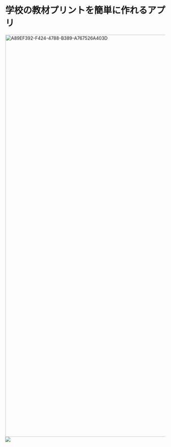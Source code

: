 # 学校の教材プリントを簡単に作れるアプリ

<img width="1268" alt="A89EF392-F424-4788-B389-A767526A403D" src="https://user-images.githubusercontent.com/63177307/116836055-1d827b00-ac00-11eb-818f-eebc1cc68422.png">


<img src="https://user-images.githubusercontent.com/63177307/116836033-09d71480-ac00-11eb-922d-ce6a0ba56bce.jpeg">
